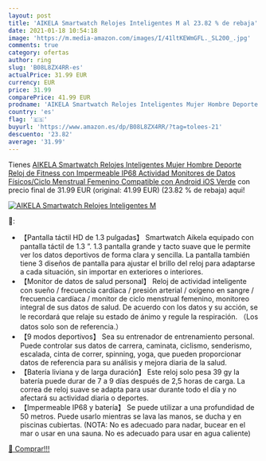 ```yaml
---
layout: post
title: 'AIKELA Smartwatch Relojes Inteligentes M al 23.82 % de rebaja'
date: 2021-01-18 10:54:18
image: 'https://m.media-amazon.com/images/I/41ltKEWmGFL._SL200_.jpg'
comments: true
category: ofertas
author: ring
slug: 'B08L8ZX4RR-es'
actualPrice: 31.99 EUR
currency: EUR
price: 31.99
comparePrice: 41.99 EUR
prodname: 'AIKELA Smartwatch Relojes Inteligentes Mujer Hombre Deporte Reloj de Fitness con Impermeable IP68 Actividad Monitores de Datos Físicos/Ciclo Menstrual Femenino Compatible con Android iOS Verde'
country: 'es'
flag: '🇪🇸'
buyurl: 'https://www.amazon.es/dp/B08L8ZX4RR/?tag=tolees-21'
descuento: '23.82'
average: '31.99'
---
```


Tienes [AIKELA Smartwatch Relojes Inteligentes Mujer Hombre Deporte Reloj de Fitness con Impermeable IP68 Actividad Monitores de Datos Físicos/Ciclo Menstrual Femenino Compatible con Android iOS Verde](https://www.amazon.es/dp/B08L8ZX4RR/?tag=tolees-21) con precio final de  31.99 EUR (original: 41.99 EUR) (23.82 %  de rebaja) aqui!

[![AIKELA Smartwatch Relojes Inteligentes M](https://m.media-amazon.com/images/I/41ltKEWmGFL._SL200_.jpg)](https://www.amazon.es/dp/B08L8ZX4RR/?tag=tolees-21)

🔎:

- 【Pantalla táctil HD de 1.3 pulgadas】 Smartwatch Aikela equipado con pantalla táctil de 1.3 ”. 1.3 pantalla grande y tacto suave que le permite ver los datos deportivos de forma clara y sencilla. La pantalla también tiene 3 diseños de pantalla para ajustar el brillo del reloj para adaptarse a cada situación, sin importar en exteriores o interiores.
- 【Monitor de datos de salud personal】 Reloj de actividad inteligente con sueño / frecuencia cardíaca / presión arterial / oxígeno en sangre / frecuencia cardíaca / monitor de ciclo menstrual femenino, monitoreo integral de sus datos de salud. De acuerdo con los datos y su acción, se le recordará que relaje su estado de ánimo y regule la respiración. （Los datos solo son de referencia.）
- 【9 modos deportivos】 Sea su entrenador de entrenamiento personal. Puede controlar sus datos de carrera, caminata, ciclismo, senderismo, escalada, cinta de correr, spinning, yoga, que pueden proporcionar datos de referencia para su análisis y mejora diaria de la salud.
- 【Batería liviana y de larga duración】 Este reloj solo pesa 39 gy la batería puede durar de 7 a 9 días después de 2,5 horas de carga. La correa de reloj suave se adapta para usar durante todo el día y no afectará su actividad diaria o deportes.
- 【Impermeable IP68 y batería】 Se puede utilizar a una profundidad de 50 metros. Puede usarlo mientras se lava las manos, se ducha y en piscinas cubiertas. (NOTA: No es adecuado para nadar, bucear en el mar o usar en una sauna. No es adecuado para usar en agua caliente)

[🛒 Comprar!!!](https://www.amazon.es/dp/B08L8ZX4RR/?tag=tolees-21)
